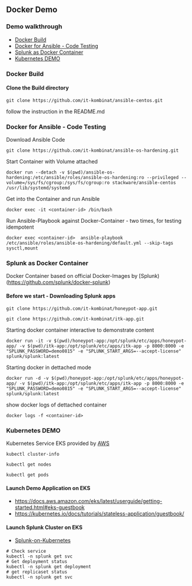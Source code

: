 ## Docker Demo

### Demo walkthrough

* [Docker Build](#Docker-Build)
* [Docker for Ansible - Code Testing](#Docker-Code)
* [Splunk as Docker Container](#Splunk-Container)
* [Kubernetes DEMO](#Kubernetes-DEMO)

### Docker Build <a name="Docker-Build)"/>

#### Clone the Build directory
```
git clone https://github.com/it-kombinat/ansible-centos.git
```
follow the instruction in the README.md

### Docker for Ansible - Code Testing <a name="Docker-Code"/>
Download Ansible Code
```
git clone https://github.com/it-kombinat/ansible-os-hardening.git
```
Start Container with Volume attached
```
docker run --detach -v $(pwd)/ansible-os-hardening:/etc/ansible/roles/ansible-os-hardening:ro --privileged --volume=/sys/fs/cgroup:/sys/fs/cgroup:ro stackware/ansible-centos /usr/lib/systemd/systemd
```
Get into the Container and run Ansible
```
docker exec -it <container-id> /bin/bash
```
Run Ansible-Playbook against Docker-Container - two times, for testing idempotent
```
docker exec <container-id>  ansible-playbook /etc/ansible/roles/ansible-os-hardening/default.yml --skip-tags sysctl,mount
```
### Splunk as Docker Container <a name="Splunk-Container"/>
Docker Container based on official Docker-Images by [Splunk)(https://github.com/splunk/docker-splunk)

#### Before we start - Downloading Splunk apps
```
git clone https://github.com/it-kombinat/honeypot-app.git

git clone https://github.com/it-kombinat/itk-app.git
```
Starting docker container interactive to demonstrate content
```
docker run -it -v $(pwd)/honeypot-app:/opt/splunk/etc/apps/honeypot-app/ -v $(pwd)/itk-app:/opt/splunk/etc/apps/itk-app -p 8000:8000 -e "SPLUNK_PASSWORD=demo0815" -e "SPLUNK_START_ARGS=--accept-license" splunk/splunk:latest
```
Starting docker in dettached mode
```
docker run -d -v $(pwd)/honeypot-app:/opt/splunk/etc/apps/honeypot-app/ -v $(pwd)/itk-app:/opt/splunk/etc/apps/itk-app -p 8000:8000 -e "SPLUNK_PASSWORD=demo0815" -e "SPLUNK_START_ARGS=--accept-license" splunk/splunk:latest
```
show docker logs of dettached container
```
docker logs -f <container-id>
```
### Kubernetes DEMO <a name="Kubernetes-DEMO"/>
Kubernetes Service EKS provided by [AWS](https://docs.aws.amazon.com/eks/latest/userguide/getting-started.html#eks-guestbook)
```
kubectl cluster-info

kubectl get nodes

kubectl get pods
```
#### Launch Demo Application on EKS

* https://docs.aws.amazon.com/eks/latest/userguide/getting-started.html#eks-guestbook
* https://kubernetes.io/docs/tutorials/stateless-application/guestbook/

#### Launch Splunk Cluster on EKS

* [Splunk-on-Kubernetes](https://www.splunk.com/blog/2018/12/17/deploy-splunk-enterprise-on-kubernetes-splunk-connect-for-kubernetes-and-splunk-insights-for-containers-beta-part-1.html)

```
# Check service
kubectl -n splunk get svc
# Get deployment status
kubectl -n splunk get deployment
# get replicaset status
kubectl -n splunk get svc
```
